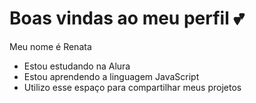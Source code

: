 # Boas vindas ao meu perfil 💕
Meu nome é Renata 


- Estou estudando na Alura
- Estou aprendendo a linguagem JavaScript
- Utilizo esse espaço para compartilhar meus projetos
